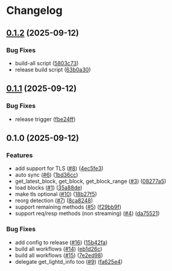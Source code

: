 # Changelog

## [0.1.2](https://github.com/hhanh00/lwdproxy/compare/lwdproxy_rs-v0.1.1...lwdproxy_rs-v0.1.2) (2025-09-12)


### Bug Fixes

* build-all script ([5803c73](https://github.com/hhanh00/lwdproxy/commit/5803c73e79ba1161cc5755e4855df9814987d5e1))
* release build script ([63b0a30](https://github.com/hhanh00/lwdproxy/commit/63b0a30b9e10b592684a5a7512ef584c866e5eb7))

## [0.1.1](https://github.com/hhanh00/lwdproxy/compare/lwdproxy_rs-v0.1.0...lwdproxy_rs-v0.1.1) (2025-09-12)


### Bug Fixes

* release trigger ([fbe24ff](https://github.com/hhanh00/lwdproxy/commit/fbe24ff25e4388cc59a82c482e978f687d45f238))

## 0.1.0 (2025-09-12)


### Features

* add support for TLS ([#8](https://github.com/hhanh00/lwdproxy/issues/8)) ([4ec5fe3](https://github.com/hhanh00/lwdproxy/commit/4ec5fe3a7f91f6edc9d3f2900c7e631d3bda74d2))
* auto sync ([#6](https://github.com/hhanh00/lwdproxy/issues/6)) ([1bd36cc](https://github.com/hhanh00/lwdproxy/commit/1bd36cc6bb481c617b2793c94121e77e14eda371))
* get_latest_block, get_block, get_block_range ([#3](https://github.com/hhanh00/lwdproxy/issues/3)) ([08277a5](https://github.com/hhanh00/lwdproxy/commit/08277a5a9168a291078448e8582fda856d3266f9))
* load blocks ([#1](https://github.com/hhanh00/lwdproxy/issues/1)) ([35a88de](https://github.com/hhanh00/lwdproxy/commit/35a88de0a115390a812a8abad9dd0d62e2f14761))
* make tls optional ([#10](https://github.com/hhanh00/lwdproxy/issues/10)) ([18b27f5](https://github.com/hhanh00/lwdproxy/commit/18b27f58460a72c89f8f6aadf8a90173e32c4b1d))
* reorg detection ([#7](https://github.com/hhanh00/lwdproxy/issues/7)) ([8ca8248](https://github.com/hhanh00/lwdproxy/commit/8ca82481111abaefb1e26c0ac2444f5b8bf954a4))
* support remaining methods ([#5](https://github.com/hhanh00/lwdproxy/issues/5)) ([f29bb9f](https://github.com/hhanh00/lwdproxy/commit/f29bb9f3cb4437d5e4b21b001ac9d50fd2f05ac5))
* support req/resp methods (non streaming) ([#4](https://github.com/hhanh00/lwdproxy/issues/4)) ([da75521](https://github.com/hhanh00/lwdproxy/commit/da75521ca9254dc6d848d2d42efd663d41619f34))


### Bug Fixes

* add config to release ([#16](https://github.com/hhanh00/lwdproxy/issues/16)) ([15b42fa](https://github.com/hhanh00/lwdproxy/commit/15b42fa03b8aed79d86a9183c82f43c201e82c67))
* build all workflows ([#14](https://github.com/hhanh00/lwdproxy/issues/14)) ([eb1d26c](https://github.com/hhanh00/lwdproxy/commit/eb1d26c3fb8c7c78b3299841090c4dc5d7f5e69c))
* build all workflows ([#15](https://github.com/hhanh00/lwdproxy/issues/15)) ([7e2ed98](https://github.com/hhanh00/lwdproxy/commit/7e2ed9800eba03b0d819740ad07c8a37397247b6))
* delegate get_lightd_info too ([#9](https://github.com/hhanh00/lwdproxy/issues/9)) ([fa625e4](https://github.com/hhanh00/lwdproxy/commit/fa625e49cb649a8577607c6cd444f74d98574321))
